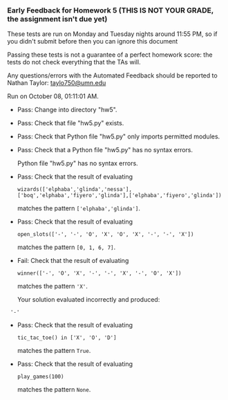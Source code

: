 ### Early Feedback for Homework 5 (THIS IS NOT YOUR GRADE, the assignment isn't due yet)

These tests are run on Monday and Tuesday nights around 11:55 PM, so if you didn't submit before then you can ignore this document

Passing these tests is not a guarantee of a perfect homework score: the tests do not check everything that the TAs will.

Any questions/errors with the Automated Feedback should be reported to Nathan Taylor: taylo750@umn.edu

Run on October 08, 01:11:01 AM.

+ Pass: Change into directory "hw5".

+ Pass: Check that file "hw5.py" exists.

+ Pass: Check that Python file "hw5.py" only imports permitted modules.

+ Pass: Check that a Python file "hw5.py" has no syntax errors.

    Python file "hw5.py" has no syntax errors.



+ Pass: 
Check that the result of evaluating
   ```
   wizards(['elphaba','glinda','nessa'],['boq','elphaba','fiyero','glinda'],['elphaba','fiyero','glinda'])
   ```
   matches the pattern `['elphaba','glinda']`.

   




+ Pass: 
Check that the result of evaluating
   ```
   open_slots(['-', '-', 'O', 'X', 'O', 'X', '-', '-', 'X'])
   ```
   matches the pattern `[0, 1, 6, 7]`.

   




+ Fail: 
Check that the result of evaluating
   ```
   winner(['-', 'O', 'X', '-', '-', 'X', '-', 'O', 'X'])
   ```
   matches the pattern `'X'`.

   


   Your solution evaluated incorrectly and produced:

 ` 
'-'
`


+ Pass: 
Check that the result of evaluating
   ```
   tic_tac_toe() in ['X', 'O', 'D']
   ```
   matches the pattern `True`.

   




+ Pass: 
Check that the result of evaluating
   ```
   play_games(100)
   ```
   matches the pattern `None`.

   





